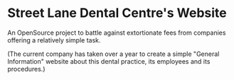 # Street Lane Dental Centre's Website
An OpenSource project to battle against extortionate fees from companies offering a relatively simple task.

(The current company has taken over a year to create a simple "General Information" website about this dental practice, its employees and its procedures.)
